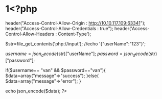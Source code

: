 # 1<?php
header("Access-Control-Allow-Origin : http://10.10.117.109:63341");
header("Access-Control-Allow-Credentials : true");
header('Access-Control-Allow-Headers : Content-Type');

$str=file_get_contents('php://input');
//echo '{"userName":"123"}';

$username=json_decode($str)["userName"];
$password=json_decode($str)["password"];

if($username== "van" && $password=="van"){
    $data=array("message"=>"success");
}else{
    $data=array("message"=>"error");
}

echo json_encode($data);
?>
